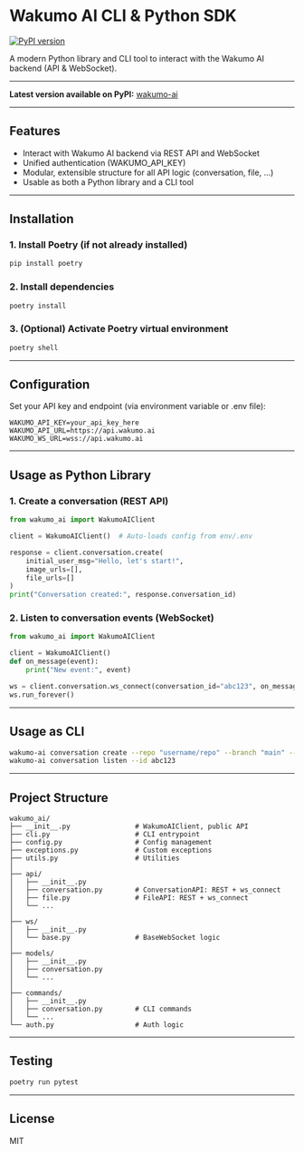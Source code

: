 # Wakumo AI CLI & Python SDK

[![PyPI version](https://img.shields.io/pypi/v/wakumo-ai.svg?style=flat-square)](https://pypi.org/project/wakumo-ai/)

A modern Python library and CLI tool to interact with the Wakumo AI backend (API & WebSocket).

---

**Latest version available on PyPI:** [wakumo-ai](https://pypi.org/project/wakumo-ai/)

---

## Features
- Interact with Wakumo AI backend via REST API and WebSocket
- Unified authentication (WAKUMO_API_KEY)
- Modular, extensible structure for all API logic (conversation, file, ...)
- Usable as both a Python library and a CLI tool

---

## Installation

### 1. Install Poetry (if not already installed)
```bash
pip install poetry
```

### 2. Install dependencies
```bash
poetry install
```

### 3. (Optional) Activate Poetry virtual environment
```bash
poetry shell
```

---

## Configuration

Set your API key and endpoint (via environment variable or .env file):

```env
WAKUMO_API_KEY=your_api_key_here
WAKUMO_API_URL=https://api.wakumo.ai
WAKUMO_WS_URL=wss://api.wakumo.ai
```

---

## Usage as Python Library

### 1. Create a conversation (REST API)
```python
from wakumo_ai import WakumoAIClient

client = WakumoAIClient()  # Auto-loads config from env/.env

response = client.conversation.create(
    initial_user_msg="Hello, let's start!",
    image_urls=[],
    file_urls=[]
)
print("Conversation created:", response.conversation_id)
```

### 2. Listen to conversation events (WebSocket)
```python
from wakumo_ai import WakumoAIClient

client = WakumoAIClient()
def on_message(event):
    print("New event:", event)

ws = client.conversation.ws_connect(conversation_id="abc123", on_message=on_message)
ws.run_forever()
```

---

## Usage as CLI

```bash
wakumo-ai conversation create --repo "username/repo" --branch "main" --msg "Hello"
wakumo-ai conversation listen --id abc123
```

---

## Project Structure

```
wakumo_ai/
├── __init__.py                # WakumoAIClient, public API
├── cli.py                     # CLI entrypoint
├── config.py                  # Config management
├── exceptions.py              # Custom exceptions
├── utils.py                   # Utilities
│
├── api/
│   ├── __init__.py
│   ├── conversation.py        # ConversationAPI: REST + ws_connect
│   ├── file.py                # FileAPI: REST + ws_connect
│   └── ...
│
├── ws/
│   ├── __init__.py
│   └── base.py                # BaseWebSocket logic
│
├── models/
│   ├── __init__.py
│   ├── conversation.py
│   └── ...
│
├── commands/
│   ├── __init__.py
│   ├── conversation.py        # CLI commands
│   └── ...
└── auth.py                    # Auth logic
```

---

## Testing

```bash
poetry run pytest
```

---

## License
MIT

```